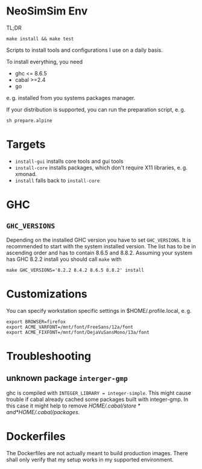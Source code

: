 # NeoSimSim Env
TL;DR

	make install && make test

Scripts to install tools and configurations I use on a daily basis.

To install everything, you need

- ghc <= 8.6.5
- cabal >=2.4
- go

e. g. installed from you systems packages manager.

If your distribution is supported, you can run the preparation script, e. g.

	sh prepare.alpine

# Targets

- `install-gui` installs core tools and gui tools
- `install-core` installs packages, which don't require X11 libraries, e. g. xmonad.
- `install` falls back to `install-core`

# GHC
## `GHC_VERSIONS`
Depending on the installed GHC version you have to set `GHC_VERSIONS`.
It is recommended to start with the system installed version.
The list has to be in ascending order and has to contain 8.6.5
and 8.8.2. Assuming your system has GHC 8.2.2 install you should
call `make` with

	make GHC_VERSIONS='8.2.2 8.4.2 8.6.5 8.8.2' install

# Customizations
You can specify workstation specific settings in $HOME/.profile.local, e. g.

	export BROWSER=firefox
	export ACME_VARFONT=/mnt/font/FreeSans/12a/font
	export ACME_FIXFONT=/mnt/font/DejaVuSansMono/13a/font

# Troubleshooting
## unknown package `interger-gmp`
ghc is compiled with `INTEGER_LIBRARY = integer-simple`. This might cause
trouble if cabal already cached some packages built with integer-gmp. In this
case it might help to remove *$HOME/.cabal/store* and *$HOME/.cabal/packages*.

# Dockerfiles
The Dockerfiles are not actually meant to build production images. There shall
only verify that my setup works in my supported environment.
